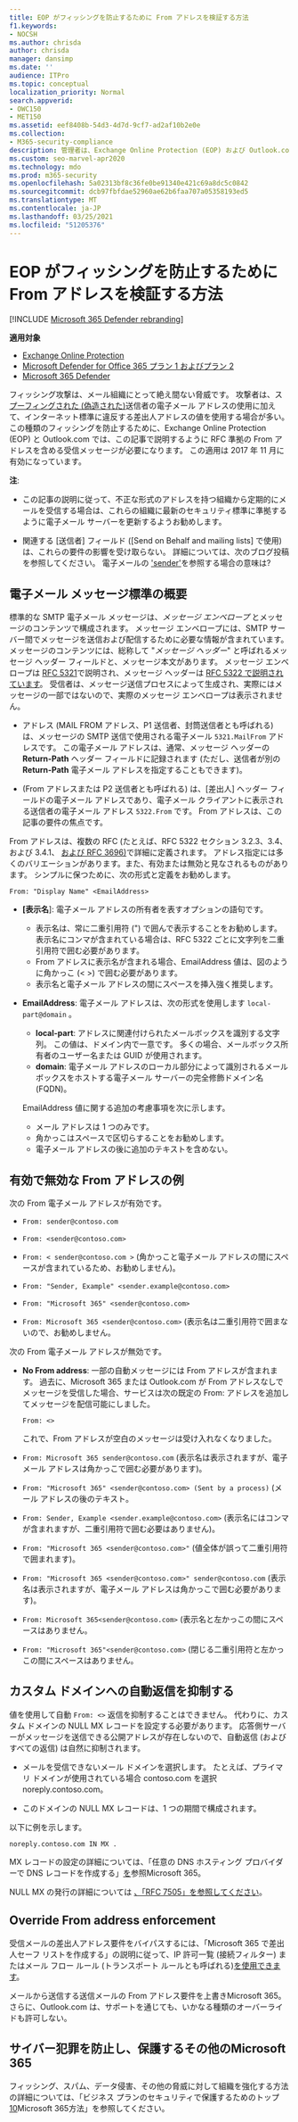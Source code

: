 ```yaml
---
title: EOP がフィッシングを防止するために From アドレスを検証する方法
f1.keywords:
- NOCSH
ms.author: chrisda
author: chrisda
manager: dansimp
ms.date: ''
audience: ITPro
ms.topic: conceptual
localization_priority: Normal
search.appverid:
- OWC150
- MET150
ms.assetid: eef8408b-54d3-4d7d-9cf7-ad2af10b2e0e
ms.collection:
- M365-security-compliance
description: 管理者は、Exchange Online Protection (EOP) および Outlook.com で受け入れまたは拒否される電子メール アドレスの種類について説明し、フィッシングを防止できます。
ms.custom: seo-marvel-apr2020
ms.technology: mdo
ms.prod: m365-security
ms.openlocfilehash: 5a02313bf8c36fe0be91340e421c69a8dc5c0842
ms.sourcegitcommit: dcb97fbfdae52960ae62b6faa707a05358193ed5
ms.translationtype: MT
ms.contentlocale: ja-JP
ms.lasthandoff: 03/25/2021
ms.locfileid: "51205376"
---
```

# <a name="how-eop-validates-the-from-address-to-prevent-phishing"></a>EOP がフィッシングを防止するために From アドレスを検証する方法

[!INCLUDE [Microsoft 365 Defender rebranding](../includes/microsoft-defender-for-office.md)]

**適用対象**
- [Exchange Online Protection](exchange-online-protection-overview.md)
- [Microsoft Defender for Office 365 プラン 1 およびプラン 2](defender-for-office-365.md)
- [Microsoft 365 Defender](../defender/microsoft-365-defender.md)

フィッシング攻撃は、メール組織にとって絶え間ない脅威です。 攻撃者は、ス [プーフィングされた (偽造された)](anti-spoofing-protection.md)送信者の電子メール アドレスの使用に加えて、インターネット標準に違反する差出人アドレスの値を使用する場合が多い。 この種類のフィッシングを防止するために、Exchange Online Protection (EOP) と Outlook.com では、この記事で説明するように RFC 準拠の From アドレスを含める受信メッセージが必要になります。 この適用は 2017 年 11 月に有効になっています。

**注**:

- この記事の説明に従って、不正な形式のアドレスを持つ組織から定期的にメールを受信する場合は、これらの組織に最新のセキュリティ標準に準拠するように電子メール サーバーを更新するようお勧めします。

- 関連する [送信者] フィールド ([Send on Behalf and mailing lists] で使用) は、これらの要件の影響を受け取らない。 詳細については、次のブログ投稿を参照してください。 電子メールの ['sender'](/archive/blogs/tzink/what-do-we-mean-when-we-refer-to-the-sender-of-an-email)を参照する場合の意味は?

## <a name="an-overview-of-email-message-standards"></a>電子メール メッセージ標準の概要

標準的な SMTP 電子メール メッセージは、*メッセージ エンベロープ* とメッセージのコンテンツで構成されます。 メッセージ エンベロープには、SMTP サーバー間でメッセージを送信および配信するために必要な情報が含まれています。 メッセージのコンテンツには、総称して "*メッセージ ヘッダー*" と呼ばれるメッセージ ヘッダー フィールドと、メッセージ本文があります。 メッセージ エンベロープは [RFC 5321](https://tools.ietf.org/html/rfc5321)で説明され、メッセージ ヘッダーは [RFC 5322 で説明されています](https://tools.ietf.org/html/rfc5322)。 受信者は、メッセージ送信プロセスによって生成され、実際にはメッセージの一部ではないので、実際のメッセージ エンベロープは表示されません。

- アドレス (MAIL FROM アドレス、P1 送信者、封筒送信者とも呼ばれる) は、メッセージの SMTP 送信で使用される電子メール `5321.MailFrom` アドレスです。  この電子メール アドレスは、通常、メッセージ ヘッダーの **Return-Path** ヘッダー フィールドに記録されます (ただし、送信者が別の **Return-Path** 電子メール アドレスを指定することもできます)。

- (From アドレスまたは P2 送信者とも呼ばれる) は、[差出人] ヘッダー フィールドの電子メール アドレスであり、電子メール クライアントに表示される送信者の電子メール アドレス `5322.From` です。  From アドレスは、この記事の要件の焦点です。

From アドレスは、複数の RFC (たとえば、RFC 5322 セクション 3.2.3、3.4、および 3.4.1、 [および RFC 3696)](https://tools.ietf.org/html/rfc3696)で詳細に定義されます。 アドレス指定には多くのバリエーションがあります。また、有効または無効と見なされるものがあります。 シンプルに保つために、次の形式と定義をお勧めします。

`From: "Display Name" <EmailAddress>`

- **[表示名**]: 電子メール アドレスの所有者を表すオプションの語句です。

  - 表示名は、常に二重引用符 (") で囲んで表示することをお勧めします。 表示名にコンマが含まれている場合は、RFC 5322 ごとに文字列を二重引用符で囲む必要があります。 
  - From アドレスに表示名が含まれる場合、EmailAddress 値は、図のように角かっこ (< >) で囲む必要があります。
  - 表示名と電子メール アドレスの間にスペースを挿入強く推奨します。

- **EmailAddress**: 電子メール アドレスは、次の形式を使用します `local-part@domain` 。

  - **local-part**: アドレスに関連付けられたメールボックスを識別する文字列。 この値は、ドメイン内で一意です。 多くの場合、メールボックス所有者のユーザー名または GUID が使用されます。
  - **domain**: 電子メール アドレスのローカル部分によって識別されるメールボックスをホストする電子メール サーバーの完全修飾ドメイン名 (FQDN)。

  EmailAddress 値に関する追加の考慮事項を次に示します。

  - メール アドレスは 1 つのみです。
  - 角かっこはスペースで区切らすることをお勧めします。
  - 電子メール アドレスの後に追加のテキストを含めない。

## <a name="examples-of-valid-and-invalid-from-addresses"></a>有効で無効な From アドレスの例

次の From 電子メール アドレスが有効です。

- `From: sender@contoso.com`

- `From: <sender@contoso.com>`

- `From: < sender@contoso.com >` (角かっこと電子メール アドレスの間にスペースが含まれているため、お勧めしません)。

- `From: "Sender, Example" <sender.example@contoso.com>`

- `From: "Microsoft 365" <sender@contoso.com>`

- `From: Microsoft 365 <sender@contoso.com>` (表示名は二重引用符で囲まないので、お勧めしません。

次の From 電子メール アドレスが無効です。

- **No From address**: 一部の自動メッセージには From アドレスが含まれます。 過去に、Microsoft 365 または Outlook.com が From アドレスなしでメッセージを受信した場合、サービスは次の既定の From: アドレスを追加してメッセージを配信可能にしました。

  `From: <>`

  これで、From アドレスが空白のメッセージは受け入れなくなりました。

- `From: Microsoft 365 sender@contoso.com` (表示名は表示されますが、電子メール アドレスは角かっこで囲む必要があります)。

- `From: "Microsoft 365" <sender@contoso.com> (Sent by a process)` (メール アドレスの後のテキスト。

- `From: Sender, Example <sender.example@contoso.com>` (表示名にはコンマが含まれますが、二重引用符で囲む必要はありません)。

- `From: "Microsoft 365 <sender@contoso.com>"` (値全体が誤って二重引用符で囲まれます)。

- `From: "Microsoft 365 <sender@contoso.com>" sender@contoso.com` (表示名は表示されますが、電子メール アドレスは角かっこで囲む必要があります)。

- `From: Microsoft 365<sender@contoso.com>` (表示名と左かっこの間にスペースはありません。

- `From: "Microsoft 365"<sender@contoso.com>` (閉じる二重引用符と左かっこの間にスペースはありません。

## <a name="suppress-auto-replies-to-your-custom-domain"></a>カスタム ドメインへの自動返信を抑制する

値を使用して自動 `From: <>` 返信を抑制することはできません。 代わりに、カスタム ドメインの NULL MX レコードを設定する必要があります。 応答側サーバーがメッセージを送信できる公開アドレスが存在しないので、自動返信 (およびすべての返信) は自然に抑制されます。

- メールを受信できないメール ドメインを選択します。 たとえば、プライマリ ドメインが使用されている場合 contoso.com を選択 noreply.contoso.com。

- このドメインの NULL MX レコードは、1 つの期間で構成されます。

以下に例を示します。

```text
noreply.contoso.com IN MX .
```

MX レコードの設定の詳細については、「任意の DNS ホスティング プロバイダーで DNS レコードを作成する」[を](../../admin/get-help-with-domains/create-dns-records-at-any-dns-hosting-provider.md)参照Microsoft 365。

NULL MX の発行の詳細については [、「RFC 7505」を参照してください](https://tools.ietf.org/html/rfc7505)。

## <a name="override-from-address-enforcement"></a>Override From address enforcement

受信メールの差出人アドレス要件をバイパスするには、「Microsoft 365 で差出人セーフ リストを作成する」の説明に従って、IP 許可一覧 (接続フィルター) またはメール フロー ルール (トランスポート ルールとも呼ばれる)[を使用できます](create-safe-sender-lists-in-office-365.md)。

メールから送信する送信メールの From アドレス要件を上書きMicrosoft 365。 さらに、Outlook.com は、サポートを通じても、いかなる種類のオーバーライドも許可しない。

## <a name="other-ways-to-prevent-and-protect-against-cybercrimes-in-microsoft-365"></a>サイバー犯罪を防止し、保護するその他のMicrosoft 365

フィッシング、スパム、データ侵害、その他の脅威に対して組織を強化する方法の詳細については、「ビジネス プランのセキュリティで保護するためのトップ[10](../../admin/security-and-compliance/secure-your-business-data.md)Microsoft 365方法」を参照してください。